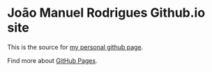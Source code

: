 # João Manuel Rodrigues Github.io site

This is the source for [my personal github page][link].

Find more about [GitHub Pages][ghpages].

[link]: https://jmr-ua-pt.github.io/
[ghpages]: https://pages.github.com/

